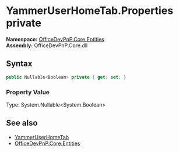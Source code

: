 # YammerUserHomeTab.Properties private
  

**Namespace:** [OfficeDevPnP.Core.Entities](OfficeDevPnP.Core.Entities.md)  
**Assembly:** OfficeDevPnP.Core.dll  
## Syntax
```C#
public Nullable<Boolean> private { get; set; }
```

### Property Value
Type: System.Nullable<System.Boolean>  

## See also
- [YammerUserHomeTab](OfficeDevPnP.Core.Entities.YammerUserHomeTab.md) 
- [OfficeDevPnP.Core.Entities](OfficeDevPnP.Core.Entities.md) 
